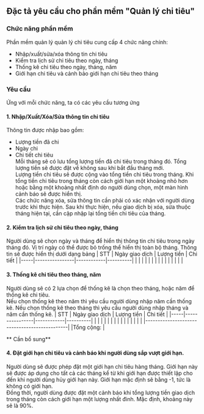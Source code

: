 ## Đặc tả yêu cầu cho phần mềm "Quản lý chi tiêu"
### Chức năng phần mềm
Phần mềm quản lý quản lý chi tiêu cung cấp 4 chức năng chính:
- Nhập/xuất/sửa/xóa thông tin chi tiêu
- Kiểm tra lịch sử chi tiêu theo ngày, tháng
- Thống kê chi tiêu theo ngày, tháng, năm
- Giới hạn chi tiêu và cảnh bảo giới hạn chi tiêu theo tháng
### Yêu cầu
Ứng với mỗi chức năng, ta có các yêu cầu tương ứng
#### 1. Nhập/Xuất/Xóa/Sửa thông tin chi tiêu
Thông tin được nhập bao gồm:
- Lượng tiền đã chi
- Ngày chi
- Chi tiết chi tiêu <br>
Mỗi tháng sẽ có lưu tổng lượng tiền đã chi tiêu trong tháng đó. Tổng lượng tiền sẽ được đặt về không sau khi bắt đầu tháng mới.<br>
Lượng tiền chi tiêu sẽ được cộng vào tổng tiền chi tiêu trong tháng. Khi tổng tiền chi tiêu trong tháng còn cách giới hạn một khoảng nhỏ hơn hoặc bằng
một khoảng nhất định do người dùng chọn, một màn hình cảnh báo sẽ được hiển thị. <br>
Các chức năng xóa, sửa thông tin cần phải có xác nhận với người dùng trước khi thực hiện. Sau khi thực hiện, nếu giao dịch bị xóa, sửa thuộc tháng hiện tại, cần cập nhập lại tổng
tiền chi tiêu của tháng.
#### 2. Kiểm tra lịch sử chi tiêu theo ngày, tháng
Người dùng sẽ chọn ngày và tháng để hiển thị thông tin chi tiêu trong ngày tháng đó. Vị trí ngày có thể được bỏ trống thể hiển thị toàn bộ tháng. Thông tin sẽ được hiển thị dưới dạng bảng
| STT | Ngày giao dịch | Lượng tiền | Chi tiết |
|-----|----------------|------------|----------|
|     |                |            |          |
|     |                |            |          |
|     |                |            |          |
#### 3. Thống kê chi tiêu theo tháng, năm
Người dùng sẽ có 2 lựa chọn để thống kê là chọn theo tháng, hoặc năm để thống kê chi tiêu. <br>
Nếu chọn thống kê theo năm thì yêu cầu người dùng nhập năm cần thống kê.
Nếu chọn thống kê theo tháng thì yêu cầu người dùng nhập tháng và năm cần thống kê.
| STT | Ngày giao dịch | Lượng tiền | Chi tiết |
|-----|----------------|------------|----------|
|     |                |            |          |
|     |                |            |          |
|     |                |            |          |
|----------------------------------------------|
|Tổng cộng:                                    |

** Cần bổ sung**
#### 4. Đặt giới hạn chi tiêu và cảnh báo khi người dùng sắp vượt giới hạn.
Người dùng sẽ được phép đặt một giới hạn chi tiêu hàng tháng. Giới hạn này sẽ được áp dụng cho tất cả các tháng kể từ khi giới hạn được thiết lập cho đến khi người dùng hủy giới
hạn này. Giới hạn mặc định sẽ bằng -1, tức là không có giới hạn. <br>
Đồng thời, người dùng được đặt một cảnh báo khi tổng lượng tiền giao dịch trong tháng còn cách giới hạn một lượng nhất đinh. Mặc định, khoảng này sẽ là 90%.
